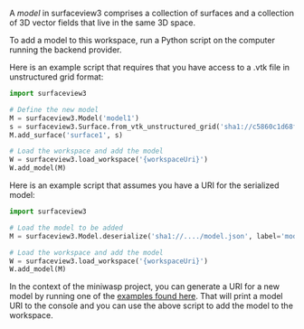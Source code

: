 A *model* in surfaceview3 comprises a collection of surfaces and a collection of 3D vector fields that live in the same 3D space.

To add a model to this workspace, run a Python script on the computer running the backend provider.

Here is an example script that requires that you have access to a .vtk file in unstructured grid format:

```python
import surfaceview3

# Define the new model
M = surfaceview3.Model('model1')
s = surfaceview3.Surface.from_vtk_unstructured_grid('sha1://c5860c1d68f08635baac933bfa63160138a9097a/surf.vtk')
M.add_surface('surface1', s)

# Load the workspace and add the model
W = surfaceview3.load_workspace('{workspaceUri}')
W.add_model(M)
```

Here is an example script that assumes you have a URI for the serialized model:

```python
import surfaceview3

# Load the model to be added
M = surfaceview3.Model.deserialize('sha1://..../model.json', label='model1')

# Load the workspace and add the model
W = surfaceview3.load_workspace('{workspaceUri}')
W.add_model(M)
```

In the context of the miniwasp project, you can generate a URI for a new model by running one of the [examples found here](https://github.com/magland/surfaceview3/tree/main/devel/miniwasp_examples). That will print a model URI to the console and you can use the above script to add the model to the workspace.